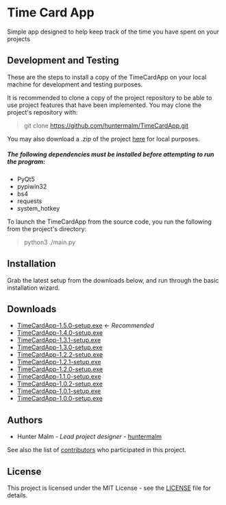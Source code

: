 # Time Card App

Simple app designed to help keep track of the time you have spent on your projects

## Development and Testing

These are the steps to install a copy of the TimeCardApp on your local machine for development and testing purposes.

It is recommended to clone a copy of the project repository to be able to use project features that have been implemented.  You may clone the project's repository with:

> git clone https://github.com/huntermalm/TimeCardApp.git

You may also download a .zip of the project [here](https://github.com/huntermalm/TimeCardApp/archive/master.zip) for local purposes.

##### The following dependencies must be installed before attempting to run the program:
* PyQt5
* pypiwin32
* bs4
* requests
* system_hotkey

To launch the TimeCardApp from the source code, you run the following from the project's directory:

> python3 ./main.py

## Installation

Grab the latest setup from the downloads below, and run through the basic installation wizard.

## Downloads
* [TimeCardApp-1.5.0-setup.exe](https://github.com/huntermalm/TimeCardApp/releases/download/1.5.0/TimeCardApp-1.5.0-setup.exe) <- *Recommended*
* [TimeCardApp-1.4.0-setup.exe](https://github.com/huntermalm/TimeCardApp/releases/download/1.4.0/TimeCardApp-1.4.0-setup.exe)
* [TimeCardApp-1.3.1-setup.exe](https://github.com/huntermalm/TimeCardApp/releases/download/1.3.1/TimeCardApp-1.3.1-setup.exe)
* [TimeCardApp-1.3.0-setup.exe](https://github.com/huntermalm/TimeCardApp/releases/download/1.3.0/TimeCardApp-1.3.0-setup.exe)
* [TimeCardApp-1.2.2-setup.exe](https://github.com/huntermalm/TimeCardApp/releases/download/1.2.2/TimeCardApp-1.2.2-setup.exe)
* [TimeCardApp-1.2.1-setup.exe](https://github.com/huntermalm/TimeCardApp/releases/download/1.2.1/TimeCardApp-1.2.1-setup.exe)
* [TimeCardApp-1.2.0-setup.exe](https://github.com/huntermalm/TimeCardApp/releases/download/1.2.0/TimeCardApp-1.2.0-setup.exe)
* [TimeCardApp-1.1.0-setup.exe](https://github.com/huntermalm/TimeCardApp/releases/download/1.1.0/TimeCardApp-1.1.0-setup.exe)
* [TimeCardApp-1.0.2-setup.exe](https://github.com/huntermalm/TimeCardApp/releases/download/1.0.2/TimeCardApp-1.0.2-setup.exe)
* [TimeCardApp-1.0.1-setup.exe](https://github.com/huntermalm/TimeCardApp/releases/download/1.0.1/TimeCardApp-1.0.1-setup.exe)
* [TimeCardApp-1.0.0-setup.exe](https://github.com/huntermalm/TimeCardApp/releases/download/1.0.0/TimeCardApp-1.0.0-setup.exe)

## Authors

* Hunter Malm - *Lead project designer* - [huntermalm](https://github.com/huntermalm)

See also the list of [contributors](https://github.com/huntermalm/TimeCardApp/contributors) who participated in this project.

## License

This project is licensed under the MIT License - see the [LICENSE](https://github.com/huntermalm/TimeCardApp/blob/master/LICENSE) file for details.

